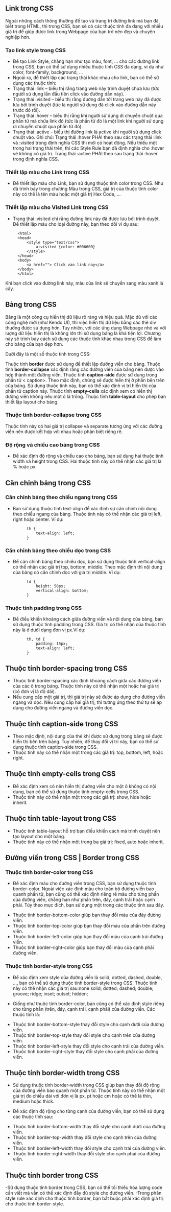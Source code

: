 
## Link trong CSS

Ngoài những cách thông thường để tạo và trang trí đường link mà bạn đã biết trong HTML, thì trong CSS, bạn sẽ có các thuộc tính đa dạng với nhiều giá trị để giúp được link trong Webpage của bạn trở nên đẹp và chuyên nghiệp hơn.

### Tạo link style trong CSS

- Để tạo Link Style, chẳng hạn như tạo màu, font, … cho các đường link trong CSS, bạn có thể sử dụng nhiều thuộc tính CSS đa dạng, 
  ví dụ như color, font-family, background, …
- Ngoài ra, để thiết lập các trạng thái khác nhau cho link, bạn có thể sử dụng các thuộc tính:
- Trạng thái :link – biểu thị rằng trang web này trình duyệt chưa lưu (tức người sử dụng lần đầu tiên click vào đường dẫn này).
- Trạng thái :visited – biểu thị rằng đường dẫn tới trang web này đã được lưu bởi trình duyệt (tức là người sử dụng
  đã click vào đường dẫn này trước đó rồi).
- Trạng thái :hover – biểu thị rằng khi người sử dụng di chuyển chuột qua phần tử mà chứa link đó (tức là phần tử đó là một link
  khi người sử dụng di chuyển chuột qua phần tử đó).
- Trạng thái :active – biểu thị đường link là active khi người sử dụng click chuột vào.
        Ghi chú:
        Trạng thái :hover PHẢI theo sau các trạng thái :link và :visited trong định nghĩa CSS thì mới có hoạt động. Nếu thiếu một trong hai trạng thái trên, thì các Style Rule bạn đã định nghĩa cho :hover sẽ không có giá trị.
        Trạng thái :active PHẢI theo sau trạng thái :hover trong định nghĩa CSS.

### Thiết lập màu cho Link trong CSS
- Để thiết lập màu cho Link, bạn sử dụng thuộc tính color trong CSS. Như đã trình bày trong chương Màu trong CSS, 
  giá trị của thuộc tính color này có thể là tên màu hoặc một giá trị Hex Code, …

### Thiết lập màu cho Visited Link trong CSS
- Trạng thái :visited chỉ rằng đường link này đã được lưu bởi trình duyệt. Để thiết lập màu cho loại đường này, bạn theo dõi ví dụ sau:

        <html>
        <head>
            <style type="text/css">
                a:visited {color: #006600}
            </style>
        </head>
        <body>
            <a href=""> Click vao link nay</a> 
        </body>
        </html> 

Khi bạn click vào đường link này, màu của link sẽ chuyển sang màu xanh lá cây.

## Bảng trong CSS
 
Bảng là một công cụ hiển thị dữ liệu rõ ràng và hiệu quả. Mặc dù với các công nghệ mới (như Kendo UI), thì việc hiển thị dữ 
liệu bằng các thẻ div thường được sử dụng hơn. Tuy nhiên, với các ứng dụng Webpage nhỏ và với lượng dữ liệu hiển thị là 
không lớn thì sử dụng bảng là khá tiện lợi. Chương này sẽ trình bày cách sử dụng các thuộc tính khác nhau 
trong CSS để làm cho bảng của bạn đẹp hơn.

Dưới đây là một số thuộc tính trong CSS:

Thuộc tính **border** được sử dụng để thiết lập đường viền cho bảng.
Thuộc tính **border-collapse** xác định rằng các đường viền của bảng nên được vào hợp thành một đường viền.
Thuộc tính **caption-side** được sử dụng trong phần tử < caption>. Theo mặc định, chúng sẽ được hiển thị ở phần bên trên của bảng. Sử dụng thuộc tính này, bạn có thể xác định vị trí hiển thị của phần tử caption này.
Thuộc tính **empty-cells** xác định xem có hiển thị đường viền không nếu một ô là trống.
Thuộc tính **table-layout** cho phép bạn thiết lập layout cho bảng.

### Thuộc tính border-collapse trong CSS

Thuộc tính này có hai giá trị collapse và separate tương ứng với các đường viền nên được kết hợp với nhau hoặc phân biệt riêng rẽ.

### Độ rộng và chiều cao bảng trong CSS
- Để xác định độ rộng và chiều cao cho bảng, bạn sử dụng hai thuộc tính width và height trong CSS. Hai thuộc tính này 
  có thể nhận các giá trị là % hoặc px.

## Căn chỉnh bảng trong CSS
### Căn chỉnh bảng theo chiều ngang trong CSS

- Bạn sử dụng thuộc tính text-align để xác định sự căn chỉnh nội dung theo chiều ngang của bảng. 
Thuộc tính này có thể nhận các giá trị left, right hoặc center. Ví dụ:

            th {
                text-align: left;
            }

### Căn chỉnh bảng theo chiều dọc trong CSS
- Để căn chỉnh bảng theo chiều dọc, bạn sử dụng thuộc tính vertical-align có thể nhận các giá trị top, bottom, middle.
 Theo mặc định thì nội dung của bảng có căn chỉnh dọc với giá trị middle. Ví dụ:

            td {
                height: 50px;
                vertical-align: bottom;
            }

### Thuộc tính padding trong CSS
- Để điều khiển khoảng cách giữa đường viền và nội dung của bảng, bạn sử dụng thuộc tính padding trong CSS. 
  Giá trị có thể nhận của thuộc tính này là ở dưới dạng đơn vị px.Ví dụ:

            th, td {
                padding: 15px;
                text-align: left;
            }

## Thuộc tính border-spacing trong CSS

- Thuộc tính border-spacing xác định khoảng cách giữa các đường viền của các ô trong bảng. Thuộc tính này có thể nhận một 
  hoặc hai giá trị (có đơn vị là độ dài).
- Nếu cung cấp một giá trị, thì giá trị này sẽ được áp dụng cho đường viền ngang và dọc. Nếu cung cấp hai giá trị, thì tương 
  ứng theo thứ tự sẽ áp dụng cho đường viền ngang và đường viền dọc.

## Thuộc tính caption-side trong CSS

- Theo mặc định, nội dung của thẻ khi được sử dụng trong bảng sẽ được hiển thị bên trên bảng. Tuy nhiên, để thay đổi vị trí này,
  bạn có thể sử dụng thuộc tính caption-side trong CSS.
- Thuộc tính này có thể nhận một trong các giá trị: top, bottom, left, hoặc right. 

## Thuộc tính empty-cells trong CSS
- Để xác định xem có nên hiển thị đường viền cho một ô không có nội dung, bạn có thể sử dụng thuộc tính empty-cells trong CSS.
- Thuộc tính này có thể nhận một trong các giá trị: show, hide hoặc inherit.

## Thuộc tính table-layout trong CSS
- Thuộc tính table-layout hỗ trợ bạn điều khiển cách mà trình duyệt nên tạo layout cho một bảng.
- Thuộc tính này có thể nhận một trong ba giá trị: fixed, auto hoặc inherit.

## Đường viền trong CSS | Border trong CSS

### Thuộc tính border-color trong CSS
- Để xác định màu cho đường viền trong CSS, bạn sử dụng thuộc tính border-color. Ngoài việc xác định màu cho toàn bộ đường viền bao 
quanh phần tử, bạn cũng có thể xác định riêng rẽ màu cho từng phần của đường viền, chẳng hạn như phần trên, đáy, cạnh trái 
hoặc cạnh phải. Tùy theo mục đích, bạn sử dụng một trong các thuộc tính sau đây.

+ Thuộc tính border-bottom-color giúp bạn thay đổi màu của đáy đường viền.
+ Thuộc tính border-top-color giúp bạn thay đổi màu của phần trên đường viền.
+ Thuộc tính border-left-color giúp bạn thay đổi màu của cạnh trái đường viền.
+ Thuộc tính border-right-color giúp bạn thay đổi màu của cạnh phải đường viền.

### Thuộc tính border-style trong CSS
- Để xác định xem style của đường viền là solid, dotted, dashed, double, …, bạn có thể sử dụng thuộc tính border-style trong CSS. 
  Thuộc tính này có thể nhận các giá trị sau:none solid; dotted; dashed; double; groove; ridge; inset; outset; hidden;

- Giống như thuộc tính border-color, bạn cũng có thể xác định style riêng cho từng phần (trên, đáy, cạnh trái, cạnh phải)
  của đường viền. Các thuộc tính là:

+ Thuộc tính border-bottom-style thay đổi style cho cạnh dưới của đường viền.
+ Thuộc tính border-top-style thay đổi style cho cạnh trên của đường viền.
+ Thuộc tính border-left-style thay đổi style cho cạnh trái của đường viền.
+ Thuộc tính border-right-style thay đổi style cho cạnh phải của đường viền.

## Thuộc tính border-width trong CSS

- Sử dụng thuộc tính border-width trong CSS giúp bạn thay đổi độ rộng của đường viền bao quanh một phần tử. Thuộc tính này 
  có thể nhận một giá trị đo chiều dài với đơn vị là px, pt hoặc cm hoặc có thể là thin, medium hoặc thick.

- Để xác định độ rộng cho từng cạnh của đường viền, bạn có thể sử dụng các thuộc tính sau:
+ Thuộc tính border-bottom-width thay đổi style cho cạnh dưới của đường viền.
+ Thuộc tính border-top-width thay đổi style cho cạnh trên của đường viền.
+ Thuộc tính border-left-width thay đổi style cho cạnh trái của đường viền.
+ Thuộc tính border-right-width thay đổi style cho cạnh phải của đường viền.

## Thuộc tính border trong CSS
-Sử dụng thuộc tính border trong CSS, bạn có thể tối thiểu hóa lượng code cần viết mà vẫn có thể xác định đầy đủ style cho đường viền.
-Trong phần style rule xác định cho thuộc tính border, bạn bắt buộc phải xác định giá trị cho thuộc tính border-style.